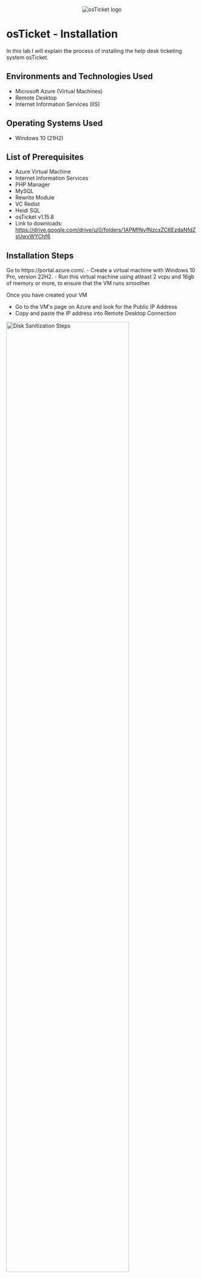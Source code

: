 <p align="center">
<img src="https://i.imgur.com/Clzj7Xs.png" alt="osTicket logo"/>
</p>

<h1>osTicket - Installation</h1>
In this lab I will explain the process of installing the help desk ticketing system osTicket.<br />



<h2>Environments and Technologies Used</h2>

- Microsoft Azure (Virtual Machines)
- Remote Desktop
- Internet Information Services (IIS)

<h2>Operating Systems Used </h2>

- Windows 10</b> (21H2)

<h2>List of Prerequisites</h2>

- Azure Virtual Machine
- Internet Information Services
- PHP Manager
- MySQL
- Rewrite Module
- VC Redist
- Heidi SQL
- osTicket v1.15.8
- Link to downloads: https://drive.google.com/drive/u/0/folders/1APMfNyfNzcxZC6EzdaNfdZsUwxWYChf6

<h2>Installation Steps</h2>

<p>
Go to https://portal.azure.com/. 
  - Create a virtual machine with Windows 10 Pro, version 22H2. 
  - Run this virtual machine using atleast 2 vcpu and 16gb of memory or more, to ensure that the VM runs smoother.

Once you have created your VM
  - Go to the VM's page on Azure and look for the Public IP Address
  - Copy and paste the IP address into Remote Desktop Connection
 
 <img src="https://i.imgur.com/06VP3um.png" height="80%" width="80%" alt="Disk Sanitization Steps"/>
  <img src="https://i.imgur.com/5T9pqfX.png" height="40%" width="40%" alt="Disk Sanitization Steps"/>
Once connected to the VM 
  - Go to your control panel.
  - Open up Programs.
  - Select the Turn windows features on and off.
 <img src="https://i.imgur.com/NUMI6K8.png" height="40%" width="40%" alt="Disk Sanitization Steps"/>
  <img src="https://imgur.com/zpvg2P1.png" height="40%" width="40%" alt="Disk Sanitization Steps"/>
 
The next step is to install/ enable IIS with CGI and Common HTTP Features.
  
  <img src="https://i.imgur.com/clISORm.png" height="40%" width="40%" alt="Disk Sanitization Steps"/>
  <img src="https://i.imgur.com/hhgmFY1.png" height="40%" width="40%" alt="Disk Sanitization Steps"/>
  *Make sure that every common HTTP feature is checked*

  To ensure that you have properly installed/ enabled IIS. Open up a browser and type in the search bar 127.0.0.1. If your screen looks similar to the one below, you have properly installed IIS.
  
  <img src="https://imgur.com/25Yy9YP.png" height="40%" width="40%" alt="Disk Sanitization Steps"/>
  Now that IIS is running, Go over to the installation files and download the PHP manager for IIS (PHPManagerForIIS_V1.5.0msi), go through with the install wizard and complete the installation.
  Next from the Installation files, Download and install the rewrite module (rewrite_amd64_en-US.msi)
  
  Create a folder in the (C:) drive and name it PHP

   <img src="https://i.imgur.com/2Q43AUT.png" height="40%" width="40%" alt="Disk Sanitization Steps"/>
    <img src="https://i.imgur.com/U8IJ136.png" height="40%" width="40%" alt="Disk Sanitization Steps"/>

From the installation files, download PHP 7.3.8((php-7.3.88-nts-Win32-VC15-x866.zip). Theres a chance you may recieve a warning on the file. If so, choose to "keep" the file and continue.

 <img src="https://i.imgur.com/UzVbYTM.png" height="40%" width="40%" alt="Disk Sanitization Steps"/>

 After downloading PHP unzip the contents into the C:\PHP folder.

  <img src="https://i.imgur.com/D50jGFl.png" height="40%" width="40%" alt="Disk Sanitization Steps"/>

  Download and install the VC_redist.x86.exe. Go through the setup wizard to finish setting up and installing the VC_redist.x86.exe.
  
  Download and install MySQL 5.5.62 (mysql-5.5.62-win32.msi) Run the setup wizard: Typical Setup -> Launch Configuration Wizard (after install) -> Standard Configuration ->

Set the password to "Password1".

 <img src="https://i.imgur.com/NfJ4QRL.png" height="40%" width="40%" alt="Disk Sanitization Steps"/>

 The next step is to run IIS as an administrator, right click on IIS just before opening the application and select the "run as administrator" option.

  <img src="https://i.imgur.com/M5lyTXU.png" height="40%" width="40%" alt="Disk Sanitization Steps"/>

  You will now register PHP in IIS, Double click the PHP manager
 
<img src="https://i.imgur.com/0g2yDqm.png" height="40%" width="40%" alt="Disk Sanitization Steps"/>

 Register the new PHP version

 <img src="https://i.imgur.com/DilKdQ8.png" height="40%" width="40%" alt="Disk Sanitization Steps"/>

Provide a path to the php executable file (php-cgi.exe)). Click on the three dots, from there go to C Drive -> PHP -> click on php-cgi file.

 <img src="https://i.imgur.com/oMXXNAz.png" height="40%" width="40%" alt="Disk Sanitization Steps"/>    

 Restart the server

  <img src="https://i.imgur.com/D9LBuoO.png" height="40%" width="40%" alt="Disk Sanitization Steps"/>  

 Install osTicket v1.15.8 -
   - Download osTicket
   - Extract and copy "upload" folder to c:\inetpub\wwwroot 
   - Within c:\inetpub\root, Rename "upload" to "osTicket"

  <img src="https://i.imgur.com/73kPfNa.png" height="40%" width="40%" alt="Disk Sanitization Steps"/>  
 
 Reload IIS

  On IIS go to sites -> osTicket. On the right, click “Browse *:80

 <img src="https://i.imgur.com/liX6ivP.png" height="40%" width="40%" alt="Disk Sanitization Steps"/> 

 A screen will pop up> You will observe that some extensions are disabled.

   <img src="https://i.imgur.com/UT55J6B.png" height="40%" width="40%" alt="Disk Sanitization Steps"/> 

  To enable the extensions: 
  - Go back to IIS
  - sites
  - Default 
  - osTicket 
  - Double click PHP manager -
  - Click "Enable or disable an extension"

 <img src="https://i.imgur.com/1AWzeX0.png" height="40%" width="40%" alt="Disk Sanitization Steps"/>

 Enable three extensions from here.

  - php_imap.dll

  - php_intl.dll

  - php_opcache.dll

 <img src="https://i.imgur.com/uWwJk5t.png" height="40%" width="40%" alt="Disk Sanitization Steps"/>
  
Open file explorer and search for C;\inetpub\wwwroot\osTicket\include\ost-sampleconfig.php

Rename the ost-sampleconfig.php to ost-config.php, just removing the sample part of the name

Right click on the file and go to properties. Click security, click on advance, and disable the inheritance. We will select Remove all inherited permissions from this object.

Add new permissions.

<img src="https://i.imgur.com/leT4sDi.png" height="40%" width="40%" alt="Disk Sanitization Steps"/>

Select a principal

<img src="https://i.imgur.com/xrtwdzi.png" height="40%" width="40%" alt="Disk Sanitization Steps"/>

In the box, type "Everyone"

<img src="https://i.imgur.com/ORqV57T.png" height="40%" width="40%" alt="Disk Sanitization Steps"/>

Select the full control box to automatically select the rest of the boxes

<img src="https://i.imgur.com/lXXwQqA.png" height="40%" width="40%" alt="Disk Sanitization Steps"/>

Click Apply and OK

<img src="https://i.imgur.com/i4SJiRL.png" height="40%" width="40%" alt="Disk Sanitization Steps"/>

You will continue to setup osTicket in the browser. Click Continue on the osTicket browser page. Fill out the page as required

From the Installation files we will download, HeidiSQL

<img src="https://i.imgur.com/RaYmFUQ.png" height="40%" width="40%" alt="Disk Sanitization Steps"/>

Create a new session

<img src="https://i.imgur.com/JsHM1I5.png" height="40%" width="40%" alt="Disk Sanitization Steps"/>

Make sure that the user is "root" and that the password is "password1"

<img src="https://i.imgur.com/mZ3QG0e.png" height="40%" width="40%" alt="Disk Sanitization Steps"/>

Once connected to the session, go back to the Database settings and in the user you will put "root" and the password is "Password1"

We will now create a new database within HeidiSQL. In Heidi right click on the left side where is says "Unnamed", select "create new", and then select "database". Name the new database "osTicket". Once we have the new database setup go back to the osTicket browser and under MySQL Database type in osTicket.

<img src="https://i.imgur.com/KOqDRiJ.png" height="40%" width="40%" alt="Disk Sanitization Steps"/>

The last step is to do some clean up. -Delete: C:\inetpub\wwwroot\osTicket\setup. Make sure to only delete the setup folder

Set the permissions back to "Read" in the ost-config.php file.

<img src="https://i.imgur.com/tHvqKKE.png" height="40%" width="40%" alt="Disk Sanitization Steps"/>

<img src="https://i.imgur.com/d6vA1YZ.png" height="40%" width="40%" alt="Disk Sanitization Steps"/>

The final step is to login to osTicket

<img src="https://i.imgur.com/iZleuoS.png" height="40%" width="40%" alt="Disk Sanitization Steps"/>

osTicket has been successfully installed!!
